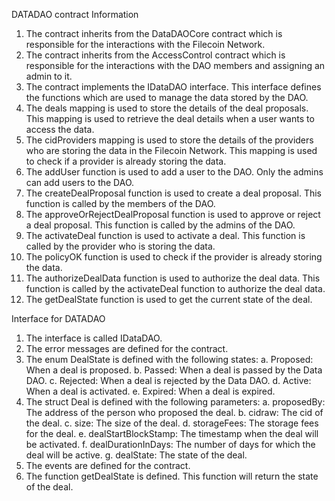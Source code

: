 DATADAO contract Information 

1. The contract inherits from the DataDAOCore contract which is responsible for the interactions with the Filecoin Network.
2. The contract inherits from the AccessControl contract which is responsible for the interactions with the DAO members and assigning an admin to it.
3. The contract implements the IDataDAO interface. This interface defines the functions which are used to manage the data stored by the DAO.
4. The deals mapping is used to store the details of the deal proposals. This mapping is used to retrieve the deal details when a user wants to access the data.
5. The cidProviders mapping is used to store the details of the providers who are storing the data in the Filecoin Network. This mapping is used to check if a provider is already storing the data.
6. The addUser function is used to add a user to the DAO. Only the admins can add users to the DAO.
7. The createDealProposal function is used to create a deal proposal. This function is called by the members of the DAO.
8. The approveOrRejectDealProposal function is used to approve or reject a deal proposal. This function is called by the admins of the DAO.
9. The activateDeal function is used to activate a deal. This function is called by the provider who is storing the data.
10. The policyOK function is used to check if the provider is already storing the data.
11. The authorizeDealData function is used to authorize the deal data. This function is called by the activateDeal function to authorize the deal data.
12. The getDealState function is used to get the current state of the deal. 

Interface for DATADAO 

1. The interface is called IDataDAO.
2. The error messages are defined for the contract.
3. The enum DealState is defined with the following states:
a. Proposed: When a deal is proposed.
b. Passed: When a deal is passed by the Data DAO.
c. Rejected: When a deal is rejected by the Data DAO.
d. Active: When a deal is activated.
e. Expired: When a deal is expired.
4. The struct Deal is defined with the following parameters:
a. proposedBy: The address of the person who proposed the deal.
b. cidraw: The cid of the deal.
c. size: The size of the deal.
d. storageFees: The storage fees for the deal.
e. dealStartBlockStamp: The timestamp when the deal will be activated.
f. dealDurationInDays: The number of days for which the deal will be active.
g. dealState: The state of the deal.
5. The events are defined for the contract.
6. The function getDealState is defined. This function will return the state of the deal.